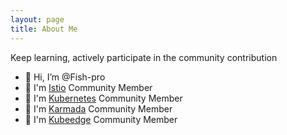 ```yaml
---
layout: page
title: About Me
---
```

Keep learning, actively participate in the community contribution

- 👋 Hi, I’m @Fish-pro
- 👀 I'm [Istio](https://github.com/istio/istio) Community Member
- 🌱 I'm [Kubernetes](https://github.com/kubernetes/kubernetes) Community Member
- 🌱 I'm [Karmada](https://github.com/karmada-io/karmada) Community Member
- 🌱 I'm [Kubeedge](https://github.com/kubeedge/kubeedge) Community Member